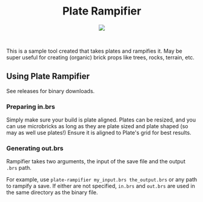<h1 align=center>Plate Rampifier</h1>

<p align=center>
<img src=https://user-images.githubusercontent.com/7478134/148273037-be45d3f8-75d2-4a96-9b5c-eeae76c170ea.png>
</p>
<br>

This is a sample tool created that takes plates and rampifies it. May be super useful for creating (organic) brick props like trees, rocks, terrain, etc.

## Using Plate Rampifier
See releases for binary downloads.

### Preparing in.brs
Simply make sure your build is plate aligned. Plates can be resized, and you can use microbricks as long as they are plate sized and plate shaped (so may as well use plates!) Ensure it is aligned to Plate's grid for best results.

### Generating out.brs
Rampifier takes two arguments, the input of the save file and the output `.brs` path. 

For example, use
`plate-rampifier my_input.brs the_output.brs` or any path to rampify a save. If either are not specified, `in.brs` and `out.brs` are used in the same directory as the binary file.
